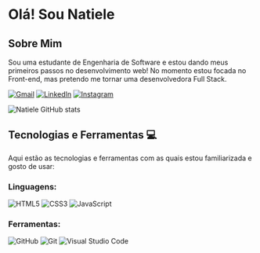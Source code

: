 # Olá! Sou Natiele
## Sobre Mim

Sou uma estudante de Engenharia de Software e estou dando meus primeiros passos no desenvolvimento web! No momento estou focada no Front-end, mas pretendo me tornar uma desenvolvedora Full Stack.



[![Gmail](https://img.shields.io/badge/Gmail-D14836?style=for-the-badge&logo=gmail&logoColor=white)](silvanatiele913@gmail.com)
[![LinkedIn](https://img.shields.io/badge/linkedin-%230077B5.svg?style=for-the-badge&logo=linkedin&logoColor=white)](https://www.linkedin.com/in/natiele-oliveira-16494a31a/)
[![Instagram](https://img.shields.io/badge/Instagram-%23E4405F.svg?style=for-the-badge&logo=Instagram&logoColor=white)](https://www.instagram.com/natiele.0liveira/)

![Natiele GitHub stats](https://github-readme-stats.vercel.app/api?username=natiele-oli&show_icons=true&theme=radical)

## Tecnologias e Ferramentas 💻

Aqui estão as tecnologias e ferramentas com as quais estou familiarizada e gosto de usar:

### Linguagens:

![HTML5](https://img.shields.io/badge/html5-%23E34F26.svg?style=for-the-badge&logo=html5&logoColor=white)
![CSS3](https://img.shields.io/badge/css3-%231572B6.svg?style=for-the-badge&logo=css3&logoColor=white)
![JavaScript](https://img.shields.io/badge/javascript-%23323330.svg?style=for-the-badge&logo=javascript&logoColor=%23F7DF1E)

### Ferramentas:
![GitHub](https://img.shields.io/badge/github-%23121011.svg?style=for-the-badge&logo=github&logoColor=white)
![Git](https://img.shields.io/badge/git-%23F05033.svg?style=for-the-badge&logo=git&logoColor=white)
![Visual Studio Code](https://img.shields.io/badge/Visual%20Studio%20Code-0078d7.svg?style=for-the-badge&logo=visual-studio-code&logoColor=white)
